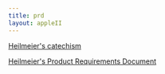 ```yaml
---
title: prd
layout: appleII
---
```

[Heilmeier's catechism](heilmeier_catechism.html)

[Heilmeier's Product Requirements Document](heilmeier_prd.html)
